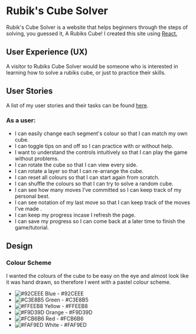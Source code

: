 # Rubik's Cube Solver

Rubik's Cube Solver is a website that helps beginners through the steps of solving, you guessed it, A Rubiks Cube! I created this site using [React.](https://reactjs.org/)

## User Experience (UX)

A visitor to Rubiks Cube Solver would be someone who is interested in learning how to solve a rubiks cube, or just to practice their skills.

## User Stories

A list of my user stories and their tasks can be found [here](https://github.com/users/Delboy/projects/1).

### As a user:
- I can easily change each segment's colour so that I can match my own cube.
- I can toggle tips on and off so I can practice with or without help.
- I want to understand the controls intuitively so that I can play the game without problems.
- I can rotate the cube so that I can view every side.
- I can rotate a layer so that I can re-arrange the cube.
- I can reset all colours so that I can start again from scratch.
- I can shuffle the colours so that I can try to solve a random cube.
- I can see how many moves I’ve committed so I can keep track of my personal best.
- I can see notation of  my last move so that I can keep track of the moves I've made .
- I can keep my progress incase I refresh the page.
- I can save my progress so I can come back at a later time to finish the game/tutorial.

## Design

### Colour Scheme

I wanted the colours of the cube to be easy on the eye and almost look like it was hand drawn, so therefore I went with a pastel colour scheme.

- ![#92CEEE](https://via.placeholder.com/15/92CEEE/92CEEE.png) Blue - #92CEEE
- ![#C3E8B5](https://via.placeholder.com/15/C3E8B5/C3E8B5.png) Green - #C3E8B5
- ![#FFEEB8](https://via.placeholder.com/15/FFEEB8/FFEEB8.png) Yellow - #FFEEB8
- ![#F9D39D](https://via.placeholder.com/15/F9D39D/F9D39D.png) Orange - #F9D39D
- ![#FCB6B6](https://via.placeholder.com/15/FCB6B6/FCB6B6.png) Red - #FCB6B6
- ![#FAF9ED](https://via.placeholder.com/15/FAF9ED/FAF9ED.png) White - #FAF9ED



